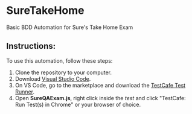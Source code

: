 # SureTakeHome
Basic BDD Automation for Sure's Take Home Exam

## Instructions:
To use this automation, follow these steps: 
1. Clone the repository to your computer.
2. Download [Visual Studio Code](https://code.visualstudio.com/).
3. On VS Code, go to the marketplace and download the [TestCafe Test Runner](https://marketplace.visualstudio.com/items?itemName=romanresh.testcafe-test-runner).
4. Open **SureQAExam.js**, right click inside the *test* and click "TestCafe: Run Test(s) in Chrome" or your browser of choice.
